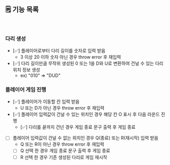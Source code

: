 ## 🗒️ 기능 목록

 <br>

### 다리 생성

- [✅] 플레이어로부터 다리 길이를 숫자로 입력 받음<br>
  - 3 이상 20 이하 숫자 아닌 경우 throw error 후 재입력
- [✅] 다리 길이만큼 무작위 생성된 0 또는 1을 D와 U로 변환하여 건널 수 있는 다리 위치 정보 생성<br>
  - ex) "010" => "DUD"<br>

### 플레이어 게임 진행

- [✅] 플레이어가 이동할 칸 입력 받음 <br>
  - U 또는 D가 아닌 경우 throw error 후 재입력 <br>
- [✅] 플레이어 입력값이 건널 수 있는 위치인 경우 해당 칸 O 표시 후 다음 라운드 진행<br>
  - [✅] 다리를 끝까지 건넌 경우 게임 종료 문구 출력 후 게임 종료<br>
- [ ] 플레이어 입력값이 건널 수 없는 위치인 경우 Q(종료) 또는 R(재시작) 입력 받음<br>
  - Q 또는 R이 아닌 경우 throw error 후 재입력<br>
  - [ ] Q 선택 한 경우 게임 종료 문구 출력 후 게임 종료<br>
  - [ ] R 선택 한 경우 기존 생성된 다리로 게임 재시작<br>

